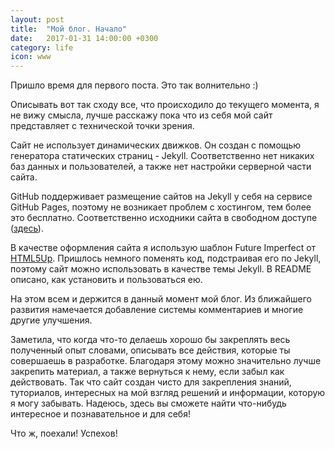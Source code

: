 ```yaml
---
layout: post
title:  "Мой блог. Начало"
date:   2017-01-31 14:00:00 +0300
category: life
icon: www
---
```

<p>Пришло время для первого поста. Это так волнительно :)</p>

<p>Описывать вот так сходу все, что происходило до текущего момента, я не вижу смысла, лучше расскажу пока что из себя мой сайт представляет с технической точки зрения.</p>

<p>Сайт не использует динамических движков. Он создан с помощью генератора статических страниц - Jekyll. Соответственно нет никаких баз данных и пользователей, а также нет настройки серверной части сайта.</p>

<p>GitHub поддерживает размещение сайтов на Jekyll у себя на сервисе GitHub Pages, поэтому не возникает проблем с хостингом, тем более это бесплатно. Соответственно исходники сайта в свободном доступе (<a href="//github.com/vikapitoshka/blog">здесь</a>).</p>

<p>В качестве оформления сайта я использую шаблон Future Imperfect от <a href="//html5up.net/">HTML5Up</a>. Пришлось немного поменять код, подстраивая его по Jekyll, поэтому сайт можно использовать в качестве темы Jekyll. В README описано, как установить и пользоваться ею.</p>

<p>На этом всем и держится в данный момент мой блог. Из ближайшего развития намечается добавление системы комментариев и многие другие улучшения. </p>

<p>Заметила, что когда что-то делаешь хорошо бы закреплять весь полученный опыт словами, описывать все действия, которые ты совершаешь в разработке. Благодаря этому можно значительно лучше закрепить материал, а также вернуться к нему, если забыл как действовать. Так что сайт создан чисто для закрепления знаний, туториалов, интересных на мой взгляд решений и информации, которую я могу забывать. Надеюсь, здесь вы сможете найти что-нибудь интересное и познавательное и для себя!</p>

<p>Что ж, поехали! Успехов!</p>